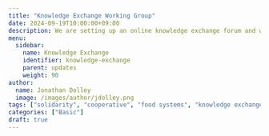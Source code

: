 ```yaml
---
title: "Knowledge Exchange Working Group"
date: 2024-09-19T10:00:00+09:00
description: We are setting up an online knowledge exchange forum and working group to plan and organise a series of online and in-person events to facilitate mutual inspiration and learning between Hansalim in Korea and food system activists across Europe.
menu:
  sidebar:
    name: Knowledge Exchange
    identifier: knowledge-exchange
    parent: updates
    weight: 90
author:
  name: Jonathan Dolley
  image: /images/author/jdolley.png
tags: ["solidarity", "cooperative", "food systems", "knowledge exchange"]
categories: ["Basic"]
draft: true
---
```


